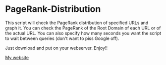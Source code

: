 PageRank-Distribution
=====================

This script will check the PageRank distribution of specified URLs and graph it. You can check the PageRank of the Root Domain of each URL or of the actual URL. You can also specify how many seconds you want the script to wait between queries (don't want to piss Google off).

Just download and put on your webserver. Enjoy!!

<a href="http://weddingvenuedallas.com">My website</a>

